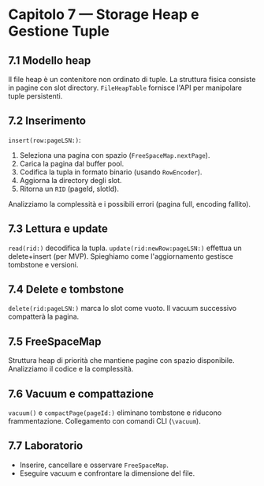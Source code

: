 # Capitolo 7 — Storage Heap e Gestione Tuple

## 7.1 Modello heap
Il file heap è un contenitore non ordinato di tuple. La struttura fisica consiste in pagine con slot directory. `FileHeapTable` fornisce l'API per manipolare tuple persistenti.

## 7.2 Inserimento
`insert(row:pageLSN:)`:
1. Seleziona una pagina con spazio (`FreeSpaceMap.nextPage`).
2. Carica la pagina dal buffer pool.
3. Codifica la tupla in formato binario (usando `RowEncoder`).
4. Aggiorna la directory degli slot.
5. Ritorna un `RID` (pageId, slotId).

Analizziamo la complessità e i possibili errori (pagina full, encoding fallito).

## 7.3 Lettura e update
`read(rid:)` decodifica la tupla. `update(rid:newRow:pageLSN:)` effettua un delete+insert (per MVP). Spieghiamo come l'aggiornamento gestisce tombstone e versioni.

## 7.4 Delete e tombstone
`delete(rid:pageLSN:)` marca lo slot come vuoto. Il vacuum successivo compatterà la pagina.

## 7.5 FreeSpaceMap
Struttura heap di priorità che mantiene pagine con spazio disponibile. Analizziamo il codice e la complessità.

## 7.6 Vacuum e compattazione
`vacuum()` e `compactPage(pageId:)` eliminano tombstone e riducono frammentazione. Collegamento con comandi CLI (`\vacuum`).

## 7.7 Laboratorio
- Inserire, cancellare e osservare `FreeSpaceMap`.
- Eseguire vacuum e confrontare la dimensione del file.
